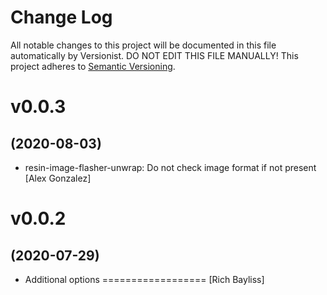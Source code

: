 # Change Log

All notable changes to this project will be documented in this file
automatically by Versionist. DO NOT EDIT THIS FILE MANUALLY!
This project adheres to [Semantic Versioning](http://semver.org/).

# v0.0.3
## (2020-08-03)

* resin-image-flasher-unwrap: Do not check image format if not present [Alex Gonzalez]

# v0.0.2
## (2020-07-29)

* Additional options ================== [Rich Bayliss]
